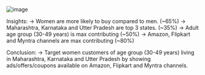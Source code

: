 ![image](https://github.com/Neel1611/Store-sales-data-analysis/assets/83344371/f90f7a47-5872-4981-8278-d74f0f3a1dd2)

Insights:
-> Women are more likely to buy compared to men. (~65%)
-> Maharashtra, Karnataka and Utter Pradesh are top 3 states. (~35%)
-> Adult age group (30-49 years) is max contributing (~50%)
-> Amazon, Flipkart and Myntra channels are max contributing (~80%)

Conclusion:
-> Target women customers of age group (30-49 years) living in Maharashtra, Karnataka and Utter Pradesh by showing ads/offers/coupons available on Amazon, Flipkart and Myntra channels.
